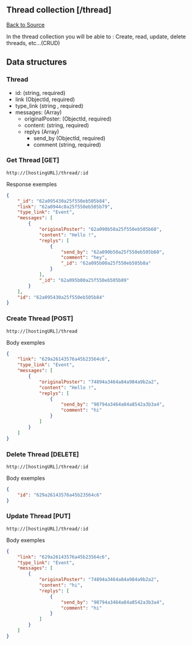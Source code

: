 ## Thread collection [/thread]
[Back to Source](../README.md)

In the thread collection you will be able to : Create, read, update, delete threads, etc...(CRUD)

## Data structures

### Thread

+ id: (string, required)
+ link (ObjectId, required)
+ type_link (string , required)
+ messages: (Array)
  + originalPoster: (ObjectId, required)
  + content: (string, required)
  + replys (Array)
    + send_by (ObjectId, required)
    + comment (string, required)

### Get Thread [GET]

```
http://[hostingURL]/thread/:id
````
Response exemples
```json
{
    "_id": "62a095430a25f550eb505b84",
    "link": "62a0944c0a25f550eb505b79",
    "type_link": "Event",
    "messages": [
        {
            "originalPoster": "62a090b50a25f550eb505b60",
            "content": "Hello !",
            "replys": [
                {
                    "send_by": "62a090b50a25f550eb505b60",
                    "comment": "hey",
                    "_id": "62a095b00a25f550eb505b8a"
                }
            ],
            "_id": "62a095b00a25f550eb505b89"
        }
    ],
    "id": "62a095430a25f550eb505b84"
}
```

### Create Thread [POST]

```
http://[hostingURL]/thread
````
Body exemples
```json
{
    "link": "629a26143576a45b23564c6",
    "type_link": "Event",
    "messages": [
        {
            "originalPoster": "74894a3464a84a984a9b2a2",
            "content": "Hello !",
            "replys": [
                {
                    "send_by": "98794a3464a84a8542a3b3a4",
                    "comment": "hi"
                }
            ]
        }
    ]
}
```

### Delete Thread [DELETE]

```
http://[hostingURL]/thread/:id
````
Body exemples
```json
{
    "id": "629a26143576a45b23564c6"
}
```

### Update Thread [PUT]

```
http://[hostingURL]/thread/:id
````
Body exemples
```json
{
    "link": "629a26143576a45b23564c6",
    "type_link": "Event",
    "messages": [
        {
            "originalPoster": "74894a3464a84a984a9b2a2",
            "content": "hi",
            "replys": [
                {
                    "send_by": "98794a3464a84a8542a3b3a4",
                    "comment": "hi"
                }
            ]
        }
    ]
}
```